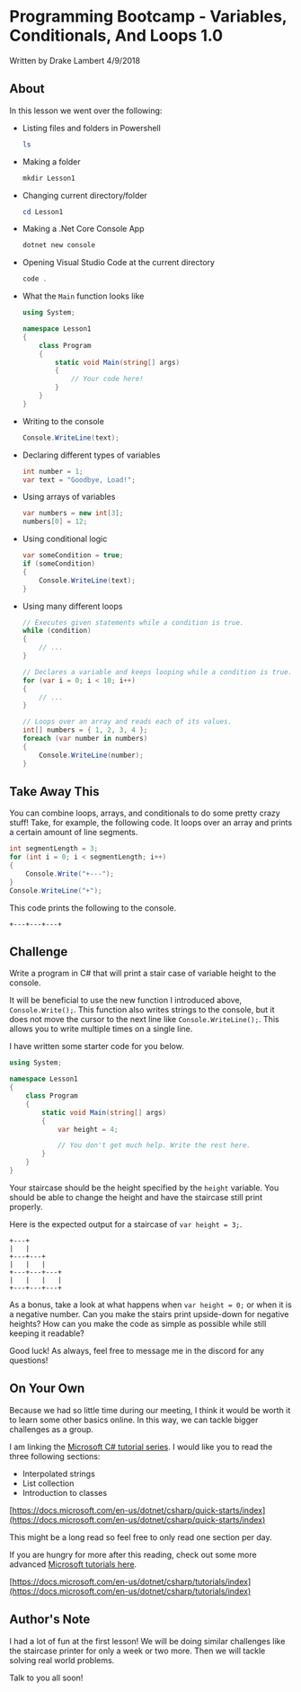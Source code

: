 # Programming Bootcamp - Variables, Conditionals, And Loops 1.0

Written by Drake Lambert 4/9/2018

## About

In this lesson we went over the following:

- Listing files and folders in Powershell
    ```powershell
    ls
    ```
- Making a folder
    ```powershell
    mkdir Lesson1
    ```
- Changing current directory/folder
    ```powershell
    cd Lesson1
    ```
- Making a .Net Core Console App
    ```powershell
    dotnet new console
    ```
- Opening Visual Studio Code at the current directory
    ```powershell
    code .
    ```
- What the `Main` function looks like
    ```csharp
    using System;

    namespace Lesson1
    {
        class Program
        {
            static void Main(string[] args)
            {
                // Your code here!
            }
        }
    }
    ```
- Writing to the console
    ```csharp
    Console.WriteLine(text);
    ```
- Declaring different types of variables
    ```csharp
    int number = 1;
    var text = "Goodbye, Load!";
    ```
- Using arrays of variables
    ```csharp
    var numbers = new int[3];
    numbers[0] = 12;
    ```
- Using conditional logic
    ```csharp
    var someCondition = true;
    if (someCondition)
    {
        Console.WriteLine(text);
    }
    ```
- Using many different loops
    ```csharp
    // Executes given statements while a condition is true.
    while (condition)
    {
        // ...
    }

    // Declares a variable and keeps looping while a condition is true. Increments the variable along the way.
    for (var i = 0; i < 10; i++)
    {
        // ...
    }

    // Loops over an array and reads each of its values.
    int[] numbers = { 1, 2, 3, 4 };
    foreach (var number in numbers)
    {
        Console.WriteLine(number);
    }
    ```

## Take Away This

You can combine loops, arrays, and conditionals to do some pretty crazy stuff! Take, for example, the following code. It loops over an array and prints a certain amount of line segments.

```csharp
int segmentLength = 3;
for (int i = 0; i < segmentLength; i++)
{
    Console.Write("+---");
}
Console.WriteLine("+");
```

This code prints the following to the console.

```text
+---+---+---+
```

## Challenge

Write a program in C# that will print a stair case of variable height to the console.

It will be beneficial to use the new function I introduced above, `Console.Write();`. This function also writes strings to the console, but it does not move the cursor to the next line like `Console.WriteLine();`. This allows you to write multiple times on a single line.

I have written some starter code for you below.

```csharp
using System;

namespace Lesson1
{
    class Program
    {
        static void Main(string[] args)
        {
            var height = 4;

            // You don't get much help. Write the rest here.
        }
    }
}
```

Your staircase should be the height specified by the `height` variable. You should be able to change the height and have the staircase still print properly.

Here is the expected output for a staircase of `var height = 3;`.

```text
+---+
|   |
+---+---+
|   |   |
+---+---+---+
|   |   |   |
+---+---+---+
```

As a bonus, take a look at what happens when `var height = 0;` or when it is a negative number. Can you make the stairs print upside-down for negative heights? How can you make the code as simple as possible while still keeping it readable?

Good luck! As always, feel free to message me in the discord for any questions!

## On Your Own

Because we had so little time during our meeting, I think it would be worth it to learn some other basics online. In this way, we can tackle bigger challenges as a group.

I am linking the [Microsoft C# tutorial series](https://docs.microsoft.com/en-us/dotnet/csharp/quick-starts/index). I would like you to read the three following sections:

- Interpolated strings
- List collection
- Introduction to classes

[https://docs.microsoft.com/en-us/dotnet/csharp/quick-starts/index](https://docs.microsoft.com/en-us/dotnet/csharp/quick-starts/index)

This might be a long read so feel free to only read one section per day.

If you are hungry for more after this reading, check out some more advanced [Microsoft tutorials here](https://docs.microsoft.com/en-us/dotnet/csharp/tutorials/index).

[https://docs.microsoft.com/en-us/dotnet/csharp/tutorials/index](https://docs.microsoft.com/en-us/dotnet/csharp/tutorials/index)

## Author's Note

I had a lot of fun at the first lesson! We will be doing similar challenges like the staircase printer for only a week or two more. Then we will tackle solving real world problems.

Talk to you all soon!
